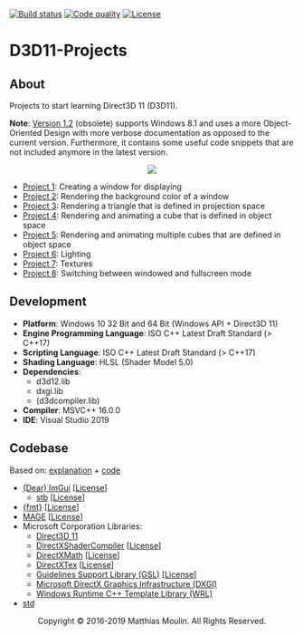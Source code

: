 [![Build status][s1]][av] [![Code quality][s2]][co]  [![License][s3]][li]

[s1]: https://ci.appveyor.com/api/projects/status/y8ew5io98llltkk2?svg=true
[s2]: https://api.codacy.com/project/badge/Grade/377d3777301f4bc09d1626de1c96ec8d
[s3]: https://img.shields.io/badge/licence-GPL%203.0-blue.svg

[av]: https://ci.appveyor.com/project/matt77hias/direct3d-11-projects
[co]: https://www.codacy.com/app/matt77hias/D3D11-Projects?utm_source=github.com&amp;utm_medium=referral&amp;utm_content=matt77hias/D3D11-Projects&amp;utm_campaign=Badge_Grade
[li]: https://raw.githubusercontent.com/matt77hias/D3D11-Projects/master/LICENSE.txt

# D3D11-Projects

## About
Projects to start learning Direct3D 11 (D3D11).

**Note**: [Version 1.2](https://github.com/matt77hias/D3D11-Projects/releases/tag/v1.2) (obsolete) supports Windows 8.1 and uses a more Object-Oriented Design with more verbose documentation as opposed to the current version. Furthermore, it contains some useful code snippets that are not included anymore in the latest version.

<p align="center"><img src="res/d3d11.png"></p>

* [Project 1](https://github.com/matt77hias/D3D11-Projects/tree/master/Projects/Project1): Creating a window for displaying
* [Project 2](https://github.com/matt77hias/D3D11-Projects/tree/master/Projects/Project2): Rendering the background color of a window
* [Project 3](https://github.com/matt77hias/D3D11-Projects/tree/master/Projects/Project3): Rendering a triangle that is defined in projection space
* [Project 4](https://github.com/matt77hias/D3D11-Projects/tree/master/Projects/Project4): Rendering and animating a cube that is defined in object space
* [Project 5](https://github.com/matt77hias/D3D11-Projects/tree/master/Projects/Project5): Rendering and animating multiple cubes that are defined in object space
* [Project 6](https://github.com/matt77hias/D3D11-Projects/tree/master/Projects/Project6): Lighting
* [Project 7](https://github.com/matt77hias/D3D11-Projects/tree/master/Projects/Project7): Textures
* [Project 8](https://github.com/matt77hias/D3D11-Projects/tree/master/Projects/Project8): Switching between windowed and fullscreen mode

## Development
* **Platform**: Windows 10 32 Bit and 64 Bit (Windows API + Direct3D 11)
* **Engine Programming Language**: ISO C++ Latest Draft Standard (> C++17)
* **Scripting Language**: ISO C++ Latest Draft Standard (> C++17)
* **Shading Language**: HLSL (Shader Model 5.0)
* **Dependencies**:
  * d3d12.lib
  * dxgi.lib
  * (d3dcompiler.lib)
* **Compiler**: MSVC++ 16.0.0
* **IDE**: Visual Studio 2019

## Codebase
Based on:
[explanation](https://code.msdn.microsoft.com/windowsdesktop/Direct3D-Tutorial-Win32-829979ef) + [code](https://github.com/walbourn/directx-sdk-samples/tree/master/Direct3D11Tutorials)

* [(Dear) ImGui](https://github.com/ocornut/imgui) [[License](https://github.com/ocornut/imgui/blob/master/LICENSE.txt)]
  * [stb](https://github.com/nothings/stb) [[License](https://creativecommons.org/share-your-work/public-domain/cc0/)]
* [{fmt}](https://github.com/fmtlib/fmt) [[License](https://github.com/fmtlib/fmt/blob/master/LICENSE.rst)]
* [MAGE](https://github.com/matt77hias/MAGE) [[License](https://github.com/matt77hias/MAGE/blob/master/LICENSE.txt)]
* Microsoft Corporation Libraries:
  * [Direct3D 11](https://docs.microsoft.com/nl-be/windows/desktop/direct3d11/atoc-dx-graphics-direct3d-11)
  * [DirectXShaderCompiler](https://github.com/Microsoft/DirectXShaderCompiler) [[License](https://github.com/Microsoft/DirectXShaderCompiler/blob/master/LICENSE.TXT)]
  * [DirectXMath](https://github.com/Microsoft/DirectXMath) [[License](https://github.com/Microsoft/DirectXMath/blob/master/LICENSE)]
  * [DirectXTex](https://github.com/Microsoft/DirectXTex) [[License](https://github.com/Microsoft/DirectXTex/blob/master/LICENSE)]
  * [Guidelines Support Library (GSL)](https://github.com/Microsoft/GSL) [[License](https://github.com/Microsoft/GSL/blob/master/LICENSE)]
  * [Microsoft DirectX Graphics Infrastructure (DXGI)](https://docs.microsoft.com/en-us/windows/desktop/direct3ddxgi/d3d10-graphics-programming-guide-dxgi)
  * [Windows Runtime C++ Template Library (WRL)](https://docs.microsoft.com/nl-be/cpp/windows/windows-runtime-cpp-template-library-wrl?view=vs-2017)
* [std](https://en.cppreference.com/w/cpp/header)

<p align="center">Copyright © 2016-2019 Matthias Moulin. All Rights Reserved.</p>
